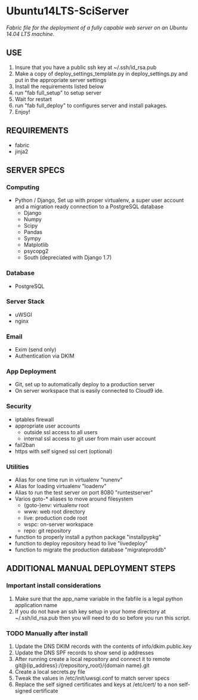 Ubuntu14LTS-SciServer
=====================

_Fabric file for the deployment of a fully capable web server on an 
Ubuntu 14.04 LTS machine._

## USE
1. Insure that you have a public ssh key at ~/.ssh/id_rsa.pub
2. Make a copy of deploy\_settings\_template.py in deploy\_settings.py and put in the appropriate server settings
3. Install the requirements listed below
4. run "fab full_setup" to setup server
5. Wait for restart
6. run "fab full_deploy" to configures server and install pakages.
7. Enjoy!

## REQUIREMENTS
- fabric
- jinja2

## SERVER SPECS

### Computing
- Python / Django, Set up with proper virtualenv, a super
user account and a migration ready connection to a PostgreSQL database
    - Django
    - Numpy
    - Scipy
    - Pandas
    - Sympy
    - Matplotlib
    - psycopg2
    - South (depreciated with Django 1.7)
        
### Database
- PostgreSQL
    
### Server Stack
- uWSGI
- nginx
    
### Email
- Exim (send only)
- Authentication via DKIM
    
### App Deployment
- Git, set up to automatically deploy to a production server
- On server workspace that is easily connected to Cloud9 ide.
    
### Security
- iptables firewall
- appropriate user accounts
    - outside ssl access to all users
    - internal ssl access to git user from main user account
- fail2ban
- https with self signed ssl cert (optional)

### Utilities
- Alias for one time run in virtualenv "runenv"
- Alias for loading virtualenv "loadenv"
- Alias to run the test server on port 8080 "runtestserver"
- Varios goto-* aliases to move around filesystem
    - (goto-)env: virtualenv root
    - www: web root directory
    - live: production code root
    - wspc: on-server workspace
    - repo: git repository
- function to properly install a python package "installpypkg"
- function to deploy repository head to live "livedeploy"
- function to migrate the production database "migrateproddb"

## ADDITIONAL MANUAL DEPLOYMENT STEPS

### Important install considerations
1. Make sure that the app_name variable in the fabfile is a legal python
application name
2. If you do not have an ssh key setup in your home directory at
~/.ssh/id_rsa.pub then you will need to do so before you run this script.

### TODO Manually after install
1. Update the DNS DKIM records with the contents of info/dkim.public.key
2. Update the DNS SPF records to show send ip addresses
3. After running create a local repository and connect it to remote 
git@{ip_address}:/{repository_root}/{domain name}.git
4. Create a local secrets.py file 
5. Tweak the values in /etc/init/uwsgi.conf to match server specs
6. Replace the self signed certificates and keys at /etc/cert/ to a non self-signed 
certificate

